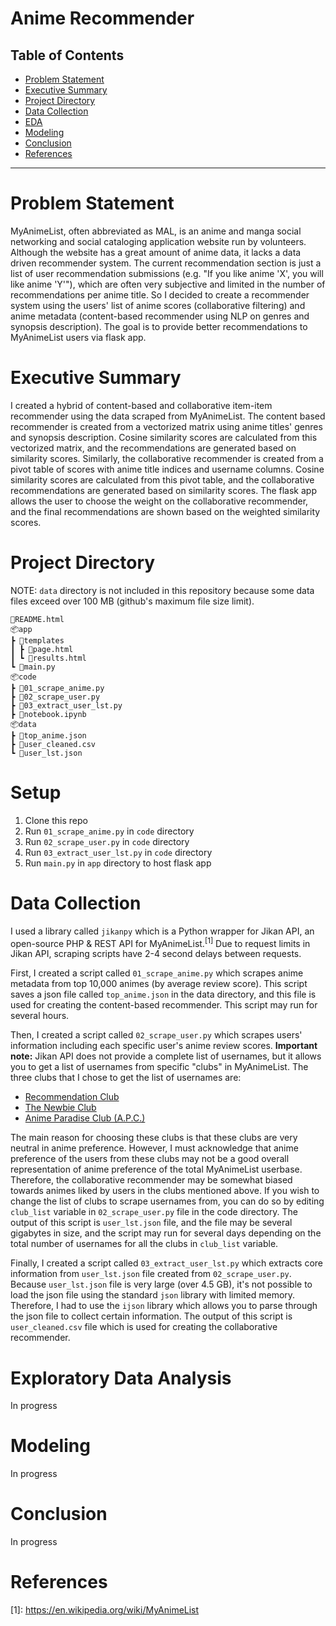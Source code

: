 # Anime Recommender

## Table of Contents

- [Problem Statement](#Problem-Statement)
- [Executive Summary](#Executive-Summary)
- [Project Directory](#Project-Directory)
- [Data Collection](#Data-Collection)
- [EDA](#EDA)
- [Modeling](#Modeling)
- [Conclusion](#Conclusion)
- [References](#References)

---

# Problem Statement

MyAnimeList, often abbreviated as MAL, is an anime and manga social networking and social cataloging application website run by volunteers. Although the website has a great amount of anime data, it lacks a data driven recommender system. The current recommendation section is just a list of user recommendation submissions (e.g. "If you like anime 'X', you will like anime 'Y'"), which are often very subjective and limited in the number of recommendations per anime title. So I decided to create a recommender system using the users' list of anime scores (collaborative filtering) and anime metadata (content-based recommender using NLP on genres and synopsis description). The goal is to provide better recommendations to MyAnimeList users via flask app.

# Executive Summary

I created a hybrid of content-based and collaborative item-item recommender using the data scraped from MyAnimeList. The content based recommender is created from a vectorized matrix using anime titles' genres and synopsis description. Cosine similarity scores are calculated from this vectorized matrix, and the recommendations are generated based on similarity scores. Similarly, the collaborative recommender is created from a pivot table of scores with anime title indices and username columns. Cosine similarity scores are calculated from this pivot table, and the collaborative recommendations are generated based on similarity scores. The flask app allows the user to choose the weight on the collaborative recommender, and the final recommendations are shown based on the weighted similarity scores.

# Project Directory

NOTE: `data` directory is not included in this repository because some data files exceed over 100 MB (github's maximum file size limit).

```
📜README.html
📦app
┣ 📂templates
┃ ┣ 📜page.html
┃ ┗ 📜results.html
┗ 📜main.py
📦code
┣ 📜01_scrape_anime.py
┣ 📜02_scrape_user.py
┣ 📜03_extract_user_lst.py
┣ 📜notebook.ipynb
📦data
┣ 📜top_anime.json
┣ 📜user_cleaned.csv
┗ 📜user_lst.json
```

# Setup

1. Clone this repo
2. Run `01_scrape_anime.py` in `code` directory
3. Run `02_scrape_user.py` in `code` directory
4. Run `03_extract_user_lst.py` in `code` directory
5. Run `main.py` in `app` directory to host flask app

# Data Collection

I used a library called `jikanpy` which is a Python wrapper for Jikan API, an open-source PHP & REST API for MyAnimeList.<sup>[1]</sup> Due to request limits in Jikan API, scraping scripts have 2-4 second delays between requests.

First, I created a script called `01_scrape_anime.py` which scrapes anime metadata from top 10,000 animes (by average review score). This script saves a json file called `top_anime.json` in the data directory, and this file is used for creating the content-based recommender. This script may run for several hours.

Then, I created a script called `02_scrape_user.py` which scrapes users' information including each specific user's anime review scores. **Important note:** Jikan API does not provide a complete list of usernames, but it allows you to get a list of usernames from specific "clubs" in MyAnimeList. The three clubs that I chose to get the list of usernames are:

- [Recommendation Club](https://myanimelist.net/clubs.php?cid=20081)
- [The Newbie Club](https://myanimelist.net/clubs.php?cid=20081)
- [Anime Paradise Club (A.P.C.)](https://myanimelist.net/clubs.php?cid=67029)

The main reason for choosing these clubs is that these clubs are very neutral in anime preference. However, I must acknowledge that anime preference of the users from these clubs may not be a good overall representation of anime preference of the total MyAnimeList userbase. Therefore, the collaborative recommender may be somewhat biased towards animes liked by users in the clubs mentioned above. If you wish to change the list of clubs to scrape usernames from, you can do so by editing `club_list` variable in `02_scrape_user.py` file in the code directory. The output of this script is `user_lst.json` file, and the file may be several gigabytes in size, and the script may run for several days depending on the total number of usernames for all the clubs in `club_list` variable.

Finally, I created a script called `03_extract_user_lst.py` which extracts core information from `user_lst.json` file created from `02_scrape_user.py`. Because `user_lst.json` file is very large (over 4.5 GB), it's not possible to load the json file using the standard `json` library with limited memory. Therefore, I had to use the `ijson` library which allows you to parse through the json file to collect certain information. The output of this script is `user_cleaned.csv` file which is used for creating the collaborative recommender.

# Exploratory Data Analysis

In progress

# Modeling

In progress

# Conclusion

In progress

# References

\[1\]: https://en.wikipedia.org/wiki/MyAnimeList
